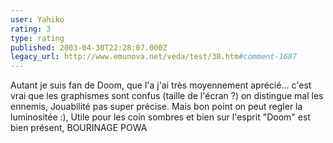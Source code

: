 ```yaml
---
user: Yahiko
rating: 3
type: rating
published: 2003-04-30T22:28:07.000Z
legacy_url: http://www.emunova.net/veda/test/38.htm#comment-1687
---
```

Autant je suis fan de Doom, que l'a j'ai très moyennement aprécié... c'est vrai que les graphismes sont confus (taille de l'écran ?) on distingue mal les ennemis, Jouabilité pas super précise. Mais bon point on peut regler la luminositée :), Utile pour les coin sombres et bien sur l'esprit "Doom" est bien présent, BOURINAGE POWA